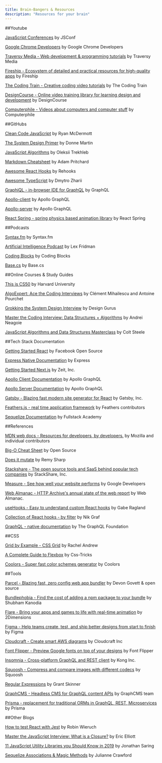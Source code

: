 ```yaml
---
title: Brain-Bangers & Resources
description: "Resources for your brain"
---
```


##Youtube

[JavaScript Conferences](https://www.youtube.com/user/jsconfeu) by JSConf

[Google Chrome Developers](https://www.youtube.com/user/ChromeDevelopers) by Google Chrome Developers

[Traversy Media - Web development & programming tutorials](https://www.youtube.com/channel/UC29ju8bIPH5as8OGnQzwJyA) by Traversy Media

[Fireship - Ecosystem of detailed and practical resources for high-quality apps](https://www.youtube.com/channel/UCsBjURrPoezykLs9EqgamOA) by Fireship

[The Coding Train - Creative coding video tutorials](https://www.youtube.com/channel/UCvjgXvBlbQiydffZU7m1_aw) by The Coding Train

[DesignCourse - Online video training library for learning design and development](https://www.youtube.com/channel/UCVyRiMvfUNMA1UPlDPzG5Ow) by DesignCourse

[Computerphile - Videos about computers and computer stuff](https://www.youtube.com/channel/UC9-y-6csu5WGm29I7JiwpnA) by Computerphile

##GitHubs

[Clean Code JavaScript](https://github.com/ryanmcdermott/clean-code-javascript) by Ryan McDermott

[The System Design Primer](https://github.com/donnemartin/system-design-primer) by Donne Martin

[JavaScript Algorithms](https://github.com/trekhleb/javascript-algorithms) by Oleksii Trekhleb

[Markdown Cheatsheet](https://github.com/adam-p/markdown-here/wiki/Markdown-Cheatsheet) by Adam Pritchard

[Awesome React Hooks](https://github.com/rehooks/awesome-react-hooks) by Rehooks

[Awesome TypeScript](https://github.com/dzharii/awesome-typescript) by Dmytro Zharii

[GraphiQL - in-browser IDE for GraphQL](https://github.com/graphql/graphiql) by GraphQL

[Apollo-client](https://github.com/apollographql/apollo-client) by Apollo GraphQL

[Apollo-server](https://github.com/apollographql/apollo-server) by Apollo GraphQL

[React Spring - spring physics based animation library](https://github.com/react-spring/react-spring) by React Spring

##Podcasts

[Syntax.fm](https://syntax.fm/) by Syntax.fm

[Artificial Intelligence Podcast](https://lexfridman.com/ai/) by Lex Fridman

[Coding Blocks](https://www.codingblocks.net/) by Coding Blocks

[Base.cs](https://www.codenewbie.org/basecs) by Base.cs

##Online Courses & Study Guides

[This is CS50](https://cs50.harvard.edu/college/) by Harvard University

[AlgoExpert: Ace the Coding Interviews](https://www.algoexpert.io/product) by Clément Mihailescu and Antoine Pourchet

[Grokking the System Design Interview](https://www.educative.io/courses/grokking-the-system-design-interview) by Design Gurus

[Master the Coding Interview: Data Structures + Algorithms](https://www.udemy.com/course/master-the-coding-interview-data-structures-algorithms/) by Andrei Neagoie

[JavaScript Algorithms and Data Structures Masterclass](https://www.udemy.com/js-algorithms-and-data-structures-masterclass/) by Colt Steele

##Tech Stack Documentation

[Getting Started React](https://reactjs.org/docs/getting-started.html) by Facebook Open Source

[Express Native Documentation](https://expressjs.com/en/api.html) by Express

[Getting Started Next.js](https://nextjs.org/learn/basics/getting-started) by Zeit, Inc.

[Apollo Client Documentation](https://www.apollographql.com/docs/react/) by Apollo GraphQL

[Apollo Server Documentation](https://www.apollographql.com/docs/apollo-server/) by Apollo GraphQL

[Gatsby - Blazing fast modern site generator for React](https://www.gatsbyjs.org/) by Gatsby, Inc.

[Feathers.js - real time application framework](https://feathersjs.com/) by Feathers contributors

[Sequelize Documentation](https://sequelizedocs.fullstackacademy.com/) by Fullstack Academy

##References

[MDN web docs - Resources for developers, by developers.](https://developer.mozilla.org/en-US/) by Mozilla and individual contributors

[Big-O Cheat Sheet](https://www.bigocheatsheet.com/) by Open Source

[Does it mutate](https://doesitmutate.xyz/) by Remy Sharp

[Stackshare - The open source tools and SaaS behind popular tech companies](https://stackshare.io/stacks) by StackShare, Inc.

[Measure - See how well your website performs](https://web.dev/measure) by Google Developers

[Web Almanac - HTTP Archive's annual state of the web report](https://almanac.httparchive.org/en/2019/) by Web Almanac.

[useHooks - Easy to understand custom React hooks](https://usehooks.com/) by Gabe Ragland

[Collection of React hooks - by filter](https://nikgraf.github.io/react-hooks/) by Nik Graf

[GraphQL - native documentation](https://graphql.org/) by The GraphQL Foundation

##CSS

[Grid by Example - CSS Grid](https://gridbyexample.com/examples/) by Rachel Andrew

[A Complete Guide to Flexbox](https://css-tricks.com/snippets/css/a-guide-to-flexbox/) by Css-Tricks

[Coolors - Super fast color schemes generator](https://coolors.co/) by Coolors

##Tools

[Parcel - Blazing fast, zero config web app bundler](https://parceljs.org/) by Devon Govett & open source

[Bundlephobia - Find the cost of adding a npm package to your bundle](https://bundlephobia.com/) by Shubham Kanodia

[Flare - Bring your apps and games to life with real-time animation](https://www.2dimensions.com/about-flare) by 2Dimensions

[Figma - Help teams create, test, and ship better designs from start to finish](https://www.figma.com/) by Figma

[Cloudcraft - Create smart AWS diagrams](https://cloudcraft.co/) by Cloudcraft Inc

[Font Flipper - Preview Google fonts on top of your designs](https://fontflipper.com/upload) by Font Flipper

[Insomnia - Cross-platform GraphQL and REST client](https://insomnia.rest/) by Kong Inc.

[Squoosh - Compress and compare images with different codecs](https://squoosh.app/) by Squoosh

[Regular Expressions](https://regexr.com/) by Grant Skinner

[GraphCMS - Headless CMS for GraphQL content APIs](https://graphcms.com/) by GraphCMS team

[Prisma - replacement for traditional ORMs in GraphQL, REST, Microservices](https://www.prisma.io/) by Prisma

##Other Blogs

[How to test React with Jest](https://www.robinwieruch.de/react-testing-jest) by Robin Wieruch

[Master the JavaScript Interview: What is a Closure?](https://medium.com/javascript-scene/master-the-javascript-interview-what-is-a-closure-b2f0d2152b36) by Eric Elliott

[11 JavaScript Utility Libraries you Should Know in 2019](https://blog.bitsrc.io/11-javascript-utility-libraries-you-should-know-in-2018-3646fb31ade) by Jonathan Saring

[Sequelize Associations & Magic Methods](https://medium.com/@julianne.marik/sequelize-associations-magic-methods-c72008db91c9) by Julianne Crawford
